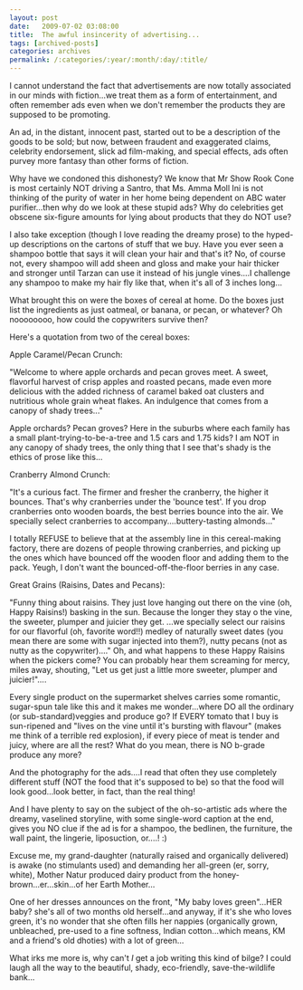```yaml
---
layout: post
date:	2009-07-02 03:08:00
title:  The awful insincerity of advertising...
tags: [archived-posts]
categories: archives
permalink: /:categories/:year/:month/:day/:title/
---
```

I cannot understand the fact that advertisements are now totally associated in our minds with fiction...we treat them as a form of entertainment, and often remember ads even when we don't remember the products they are supposed to be promoting.

An ad, in the distant, innocent past, started out to be a description of the goods to be sold; but now, between fraudent and exaggerated claims, celebrity endorsement, slick ad film-making, and special effects, ads often purvey more fantasy than other forms of fiction.

Why have we condoned this dishonesty? We know that  Mr Show Rook Cone is most certainly NOT driving a Santro, that Ms. Amma Moll Ini is not thinking of the purity of water in her home being dependent on ABC water purifier...then why do we look at these stupid ads? Why do celebrities get obscene six-figure amounts for lying about products that they do NOT use?


I also take exception (though I love reading the dreamy prose) to the hyped-up descriptions on the cartons of stuff that we buy. Have you ever seen a shampoo bottle that says it will clean your hair and that's it? No, of course not, every shampoo will add sheen and gloss and make your hair thicker and stronger until Tarzan can use it instead of his jungle vines....I challenge any shampoo to make my hair fly like that, when it's all of 3 inches long...

What brought this on were the boxes of cereal at home. Do the boxes just list the ingredients as just oatmeal, or banana, or pecan, or whatever? Oh noooooooo, how could the copywriters survive then?

Here's a quotation from two of the cereal boxes:

Apple Caramel/Pecan Crunch:

"Welcome to where apple orchards and pecan groves meet. A sweet, flavorful harvest of crisp apples and roasted pecans, made even more delicious with the added richness of caramel baked oat clusters and nutritious whole grain wheat flakes. An indulgence that comes from a canopy of shady trees..."


Apple orchards? Pecan groves? Here in the suburbs where each family has a small plant-trying-to-be-a-tree and 1.5 cars and 1.75 kids? I am NOT in any canopy of shady trees, the only thing that I see that's shady is the ethics of prose like this...



Cranberry Almond Crunch:

"It's a curious fact. The firmer and fresher the cranberry, the higher it bounces. That's why cranberries under the 'bounce test'. If you drop cranberries onto wooden boards, the best berries bounce into the air. We specially select cranberries to accompany....buttery-tasting almonds..."


I totally REFUSE to believe that at the assembly line in this cereal-making factory, there are dozens of people throwing cranberries, and picking up the ones which have bounced off the wooden floor and adding them to the pack. Yeugh, I don't want the bounced-off-the-floor berries in any case.

Great Grains (Raisins, Dates and Pecans):

"Funny thing about raisins. They just love hanging out there on the vine (oh, Happy Raisins!) basking in the sun. Because the longer they stay o the vine, the sweeter, plumper and juicier they get. ...we specially select our raisins for our flavorful (oh, favorite word!!) medley of naturally sweet dates (you mean there are some with sugar injected into them?), nutty pecans (not as nutty as the copywriter)...." Oh, and what happens to these Happy Raisins when the pickers come? You can probably hear them screaming for mercy, miles away, shouting, "Let us get just a little more sweeter, plumper and juicier!"....


Every single product on the supermarket shelves carries some romantic, sugar-spun tale like this and it makes me wonder...where DO all the ordinary (or sub-standard)veggies and produce go? If EVERY tomato that I buy is sun-ripened and "lives on the vine until it's bursting with flavour" (makes me think of a terrible red explosion), if every piece of meat is tender and juicy, where are all the rest? What do you mean, there is NO b-grade produce any more?

And the photography for the ads....I read that often they use completely different stuff (NOT the food that it's supposed to be) so that the food will look good...look better, in fact, than the real thing!

And I have plenty to say on the subject of the oh-so-artistic ads where the dreamy, vaselined storyline, with some single-word caption at the end,  gives you NO clue if the ad is for a shampoo, the bedlinen, the furniture, the wall paint, the lingerie, liposuction, or....! :)



Excuse me, my grand-daughter (naturally raised and organically delivered) is awake (no stimulants used) and demanding her all-green (er, sorry, white), Mother Natur produced dairy product from the honey-brown...er...skin...of her Earth Mother...

One of her dresses announces on the front, "My baby loves green"...HER baby? she's all of two months old herself...and anyway, if it's she who loves green, it's no wonder that she often fills her nappies (organically grown, unbleached, pre-used to a fine softness, Indian cotton...which means, KM and a friend's old dhoties) with a lot of green...


What irks me more is, why can't *I* get a job writing this kind of bilge? I could laugh all the way to the beautiful, shady, eco-friendly, save-the-wildlife bank...
